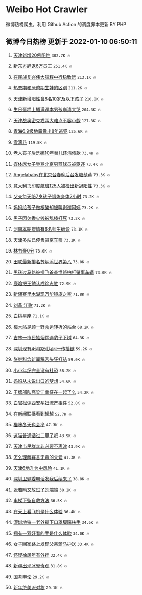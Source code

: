 # Weibo Hot Crawler 



微博热榜爬虫，利用 Github Action 的调度脚本更新 BY PHP 


## 微博今日热榜 更新于 2022-01-10 06:50:11 
1. [天津新增20例阳性](https://s.weibo.com/weibo?q=%23%E5%A4%A9%E6%B4%A5%E6%96%B0%E5%A2%9E20%E4%BE%8B%E9%98%B3%E6%80%A7%23&Refer=top) `302.7K 🔥` 

1. [新东方辞退6万员工](https://s.weibo.com/weibo?q=%23%E6%96%B0%E4%B8%9C%E6%96%B9%E8%BE%9E%E9%80%806%E4%B8%87%E5%91%98%E5%B7%A5%23&Refer=top) `251.4K 🔥` 

1. [在民族复兴伟大航程中行稳致远](https://s.weibo.com/weibo?q=%23%E5%9C%A8%E6%B0%91%E6%97%8F%E5%A4%8D%E5%85%B4%E4%BC%9F%E5%A4%A7%E8%88%AA%E7%A8%8B%E4%B8%AD%E8%A1%8C%E7%A8%B3%E8%87%B4%E8%BF%9C%23&Refer=top) `213.1K 🔥` 

1. [热恋期和厌倦期生娃的区别](https://s.weibo.com/weibo?q=%23%E7%83%AD%E6%81%8B%E6%9C%9F%E5%92%8C%E5%8E%8C%E5%80%A6%E6%9C%9F%E7%94%9F%E5%A8%83%E7%9A%84%E5%8C%BA%E5%88%AB%23&Refer=top) `211.2K 🔥` 

1. [天津新增阳性含8名10岁及以下孩子](https://s.weibo.com/weibo?q=%23%E5%A4%A9%E6%B4%A5%E6%96%B0%E5%A2%9E%E9%98%B3%E6%80%A7%E5%90%AB8%E5%90%8D10%E5%B2%81%E5%8F%8A%E4%BB%A5%E4%B8%8B%E5%AD%A9%E5%AD%90%23&Refer=top) `210.8K 🔥` 

1. [生日蛋糕上插满课本男孩崩溃大哭](https://s.weibo.com/weibo?q=%23%E7%94%9F%E6%97%A5%E8%9B%8B%E7%B3%95%E4%B8%8A%E6%8F%92%E6%BB%A1%E8%AF%BE%E6%9C%AC%E7%94%B7%E5%AD%A9%E5%B4%A9%E6%BA%83%E5%A4%A7%E5%93%AD%23&Refer=top) `204.3K 🔥` 

1. [天津战奥密克戎两大难点不容小觑](https://s.weibo.com/weibo?q=%23%E5%A4%A9%E6%B4%A5%E6%88%98%E5%A5%A5%E5%AF%86%E5%85%8B%E6%88%8E%E4%B8%A4%E5%A4%A7%E9%9A%BE%E7%82%B9%E4%B8%8D%E5%AE%B9%E5%B0%8F%E8%A7%91%23&Refer=top) `127.3K 🔥` 

1. [青海6.9级地震震出8年逃犯](https://s.weibo.com/weibo?q=%23%E9%9D%92%E6%B5%B76.9%E7%BA%A7%E5%9C%B0%E9%9C%87%E9%9C%87%E5%87%BA8%E5%B9%B4%E9%80%83%E7%8A%AF%23&Refer=top) `125.6K 🔥` 

1. [雪滴花](https://s.weibo.com/weibo?q=%E9%9B%AA%E6%BB%B4%E8%8A%B1&Refer=top) `119.5K 🔥` 

1. [老人丧子后洗碗10年替儿还清债款](https://s.weibo.com/weibo?q=%23%E8%80%81%E4%BA%BA%E4%B8%A7%E5%AD%90%E5%90%8E%E6%B4%97%E7%A2%9710%E5%B9%B4%E6%9B%BF%E5%84%BF%E8%BF%98%E6%B8%85%E5%80%BA%E6%AC%BE%23&Refer=top) `73.4K 🔥` 

1. [媒体席女子辱骂北京男篮球员被驱逐](https://s.weibo.com/weibo?q=%23%E5%AA%92%E4%BD%93%E5%B8%AD%E5%A5%B3%E5%AD%90%E8%BE%B1%E9%AA%82%E5%8C%97%E4%BA%AC%E7%94%B7%E7%AF%AE%E7%90%83%E5%91%98%E8%A2%AB%E9%A9%B1%E9%80%90%23&Refer=top) `73.4K 🔥` 

1. [Angelababy在北京台春晚后台发糖葫芦](https://s.weibo.com/weibo?q=%23Angelababy%E5%9C%A8%E5%8C%97%E4%BA%AC%E5%8F%B0%E6%98%A5%E6%99%9A%E5%90%8E%E5%8F%B0%E5%8F%91%E7%B3%96%E8%91%AB%E8%8A%A6%23&Refer=top) `73.3K 🔥` 

1. [意大利飞印度航班125人被检出新冠阳性](https://s.weibo.com/weibo?q=%23%E6%84%8F%E5%A4%A7%E5%88%A9%E9%A3%9E%E5%8D%B0%E5%BA%A6%E8%88%AA%E7%8F%AD125%E4%BA%BA%E8%A2%AB%E6%A3%80%E5%87%BA%E6%96%B0%E5%86%A0%E9%98%B3%E6%80%A7%23&Refer=top) `73.3K 🔥` 

1. [父亲每天陪7岁孩子锻炼身体2小时](https://s.weibo.com/weibo?q=%23%E7%88%B6%E4%BA%B2%E6%AF%8F%E5%A4%A9%E9%99%AA7%E5%B2%81%E5%AD%A9%E5%AD%90%E9%94%BB%E7%82%BC%E8%BA%AB%E4%BD%932%E5%B0%8F%E6%97%B6%23&Refer=top) `73.2K 🔥` 

1. [妈妈给孩子做核酸却被叫谢谢阿姨](https://s.weibo.com/weibo?q=%23%E5%A6%88%E5%A6%88%E7%BB%99%E5%AD%A9%E5%AD%90%E5%81%9A%E6%A0%B8%E9%85%B8%E5%8D%B4%E8%A2%AB%E5%8F%AB%E8%B0%A2%E8%B0%A2%E9%98%BF%E5%A7%A8%23&Refer=top) `73.2K 🔥` 

1. [男子因欠香火钱被乱棒打死](https://s.weibo.com/weibo?q=%23%E7%94%B7%E5%AD%90%E5%9B%A0%E6%AC%A0%E9%A6%99%E7%81%AB%E9%92%B1%E8%A2%AB%E4%B9%B1%E6%A3%92%E6%89%93%E6%AD%BB%23&Refer=top) `73.2K 🔥` 

1. [河南本轮疫情有6名师生确诊](https://s.weibo.com/weibo?q=%23%E6%B2%B3%E5%8D%97%E6%9C%AC%E8%BD%AE%E7%96%AB%E6%83%85%E6%9C%896%E5%90%8D%E5%B8%88%E7%94%9F%E7%A1%AE%E8%AF%8A%23&Refer=top) `73.1K 🔥` 

1. [天津多站已停售进京车票](https://s.weibo.com/weibo?q=%23%E5%A4%A9%E6%B4%A5%E5%A4%9A%E7%AB%99%E5%B7%B2%E5%81%9C%E5%94%AE%E8%BF%9B%E4%BA%AC%E8%BD%A6%E7%A5%A8%23&Refer=top) `73.1K 🔥` 

1. [林书豪0分](https://s.weibo.com/weibo?q=%23%E6%9E%97%E4%B9%A6%E8%B1%AA0%E5%88%86%23&Refer=top) `73.0K 🔥` 

1. [田联最新排名苏炳添世界第八](https://s.weibo.com/weibo?q=%23%E7%94%B0%E8%81%94%E6%9C%80%E6%96%B0%E6%8E%92%E5%90%8D%E8%8B%8F%E7%82%B3%E6%B7%BB%E4%B8%96%E7%95%8C%E7%AC%AC%E5%85%AB%23&Refer=top) `73.0K 🔥` 

1. [男孩过马路被撞飞爸爸愤怒拍打肇事车辆](https://s.weibo.com/weibo?q=%23%E7%94%B7%E5%AD%A9%E8%BF%87%E9%A9%AC%E8%B7%AF%E8%A2%AB%E6%92%9E%E9%A3%9E%E7%88%B8%E7%88%B8%E6%84%A4%E6%80%92%E6%8B%8D%E6%89%93%E8%82%87%E4%BA%8B%E8%BD%A6%E8%BE%86%23&Refer=top) `73.0K 🔥` 

1. [鹿晗把王勉认成徐志胜](https://s.weibo.com/weibo?q=%23%E9%B9%BF%E6%99%97%E6%8A%8A%E7%8E%8B%E5%8B%89%E8%AE%A4%E6%88%90%E5%BE%90%E5%BF%97%E8%83%9C%23&Refer=top) `72.9K 🔥` 

1. [新疆赛里木湖现万华镜旋之空](https://s.weibo.com/weibo?q=%23%E6%96%B0%E7%96%86%E8%B5%9B%E9%87%8C%E6%9C%A8%E6%B9%96%E7%8E%B0%E4%B8%87%E5%8D%8E%E9%95%9C%E6%97%8B%E4%B9%8B%E7%A9%BA%23&Refer=top) `71.8K 🔥` 

1. [刘鑫 江歌](https://s.weibo.com/weibo?q=%E5%88%98%E9%91%AB%20%E6%B1%9F%E6%AD%8C&Refer=top) `71.2K 🔥` 

1. [白桃星座](https://s.weibo.com/weibo?q=%23%E7%99%BD%E6%A1%83%E6%98%9F%E5%BA%A7%23&Refer=top) `71.1K 🔥` 

1. [樟木站是顾一野命运转折的站台](https://s.weibo.com/weibo?q=%23%E6%A8%9F%E6%9C%A8%E7%AB%99%E6%98%AF%E9%A1%BE%E4%B8%80%E9%87%8E%E5%91%BD%E8%BF%90%E8%BD%AC%E6%8A%98%E7%9A%84%E7%AB%99%E5%8F%B0%23&Refer=top) `68.2K 🔥` 

1. [吉林一市民抽烟偶遇豹子下树](https://s.weibo.com/weibo?q=%23%E5%90%89%E6%9E%97%E4%B8%80%E5%B8%82%E6%B0%91%E6%8A%BD%E7%83%9F%E5%81%B6%E9%81%87%E8%B1%B9%E5%AD%90%E4%B8%8B%E6%A0%91%23&Refer=top) `64.3K 🔥` 

1. [深圳现有4例病例为同一传播链](https://s.weibo.com/weibo?q=%23%E6%B7%B1%E5%9C%B3%E7%8E%B0%E6%9C%894%E4%BE%8B%E7%97%85%E4%BE%8B%E4%B8%BA%E5%90%8C%E4%B8%80%E4%BC%A0%E6%92%AD%E9%93%BE%23&Refer=top) `59.2K 🔥` 

1. [张继科念新闻稿舌头狂打结](https://s.weibo.com/weibo?q=%23%E5%BC%A0%E7%BB%A7%E7%A7%91%E5%BF%B5%E6%96%B0%E9%97%BB%E7%A8%BF%E8%88%8C%E5%A4%B4%E7%8B%82%E6%89%93%E7%BB%93%23&Refer=top) `59.0K 🔥` 

1. [小小年纪完全没有社恐](https://s.weibo.com/weibo?q=%23%E5%B0%8F%E5%B0%8F%E5%B9%B4%E7%BA%AA%E5%AE%8C%E5%85%A8%E6%B2%A1%E6%9C%89%E7%A4%BE%E6%81%90%23&Refer=top) `58.2K 🔥` 

1. [妈妈从未说出口的梦想](https://s.weibo.com/weibo?q=%23%E5%A6%88%E5%A6%88%E4%BB%8E%E6%9C%AA%E8%AF%B4%E5%87%BA%E5%8F%A3%E7%9A%84%E6%A2%A6%E6%83%B3%23&Refer=top) `54.6K 🔥` 

1. [王牌部队高粱江南征在一起了么](https://s.weibo.com/weibo?q=%23%E7%8E%8B%E7%89%8C%E9%83%A8%E9%98%9F%E9%AB%98%E7%B2%B1%E6%B1%9F%E5%8D%97%E5%BE%81%E5%9C%A8%E4%B8%80%E8%B5%B7%E4%BA%86%E4%B9%88%23&Refer=top) `54.2K 🔥` 

1. [白岩松评西安孕妇流产事件](https://s.weibo.com/weibo?q=%23%E7%99%BD%E5%B2%A9%E6%9D%BE%E8%AF%84%E8%A5%BF%E5%AE%89%E5%AD%95%E5%A6%87%E6%B5%81%E4%BA%A7%E4%BA%8B%E4%BB%B6%23&Refer=top) `52.8K 🔥` 

1. [在新闻联播看到超越](https://s.weibo.com/weibo?q=%23%E5%9C%A8%E6%96%B0%E9%97%BB%E8%81%94%E6%92%AD%E7%9C%8B%E5%88%B0%E8%B6%85%E8%B6%8A%23&Refer=top) `52.7K 🔥` 

1. [猫咪冬天也会冷](https://s.weibo.com/weibo?q=%23%E7%8C%AB%E5%92%AA%E5%86%AC%E5%A4%A9%E4%B9%9F%E4%BC%9A%E5%86%B7%23&Refer=top) `47.3K 🔥` 

1. [这猫普通话过二甲了吧](https://s.weibo.com/weibo?q=%E8%BF%99%E7%8C%AB%E6%99%AE%E9%80%9A%E8%AF%9D%E8%BF%87%E4%BA%8C%E7%94%B2%E4%BA%86%E5%90%A7&Refer=top) `43.9K 🔥` 

1. [天津市民群众非必要不离津](https://s.weibo.com/weibo?q=%E5%A4%A9%E6%B4%A5%E5%B8%82%E6%B0%91%E7%BE%A4%E4%BC%97%E9%9D%9E%E5%BF%85%E8%A6%81%E4%B8%8D%E7%A6%BB%E6%B4%A5&Refer=top) `43.9K 🔥` 

1. [怎么理解寡言无声的父爱](https://s.weibo.com/weibo?q=%23%E6%80%8E%E4%B9%88%E7%90%86%E8%A7%A3%E5%AF%A1%E8%A8%80%E6%97%A0%E5%A3%B0%E7%9A%84%E7%88%B6%E7%88%B1%23&Refer=top) `41.3K 🔥` 

1. [天津6地升为中风险](https://s.weibo.com/weibo?q=%23%E5%A4%A9%E6%B4%A56%E5%9C%B0%E5%8D%87%E4%B8%BA%E4%B8%AD%E9%A3%8E%E9%99%A9%23&Refer=top) `41.1K 🔥` 

1. [深圳卫健委电话发我后续来了](https://s.weibo.com/weibo?q=%23%E6%B7%B1%E5%9C%B3%E5%8D%AB%E5%81%A5%E5%A7%94%E7%94%B5%E8%AF%9D%E5%8F%91%E6%88%91%E5%90%8E%E7%BB%AD%E6%9D%A5%E4%BA%86%23&Refer=top) `38.8K 🔥` 

1. [张若昀又放过了刘端端](https://s.weibo.com/weibo?q=%23%E5%BC%A0%E8%8B%A5%E6%98%80%E5%8F%88%E6%94%BE%E8%BF%87%E4%BA%86%E5%88%98%E7%AB%AF%E7%AB%AF%23&Refer=top) `38.2K 🔥` 

1. [电梯下坠自救方法](https://s.weibo.com/weibo?q=%23%E7%94%B5%E6%A2%AF%E4%B8%8B%E5%9D%A0%E8%87%AA%E6%95%91%E6%96%B9%E6%B3%95%23&Refer=top) `36.5K 🔥` 

1. [在天上看飞机是什么体验](https://s.weibo.com/weibo?q=%23%E5%9C%A8%E5%A4%A9%E4%B8%8A%E7%9C%8B%E9%A3%9E%E6%9C%BA%E6%98%AF%E4%BB%80%E4%B9%88%E4%BD%93%E9%AA%8C%23&Refer=top) `36.4K 🔥` 

1. [深圳地铁一老外褪下口罩脚踩扶手](https://s.weibo.com/weibo?q=%23%E6%B7%B1%E5%9C%B3%E5%9C%B0%E9%93%81%E4%B8%80%E8%80%81%E5%A4%96%E8%A4%AA%E4%B8%8B%E5%8F%A3%E7%BD%A9%E8%84%9A%E8%B8%A9%E6%89%B6%E6%89%8B%23&Refer=top) `34.6K 🔥` 

1. [拥有一双好看的手是什么体验](https://s.weibo.com/weibo?q=%23%E6%8B%A5%E6%9C%89%E4%B8%80%E5%8F%8C%E5%A5%BD%E7%9C%8B%E7%9A%84%E6%89%8B%E6%98%AF%E4%BB%80%E4%B9%88%E4%BD%93%E9%AA%8C%23&Refer=top) `34.0K 🔥` 

1. [女子回家路上发现父亲骑马护送](https://s.weibo.com/weibo?q=%23%E5%A5%B3%E5%AD%90%E5%9B%9E%E5%AE%B6%E8%B7%AF%E4%B8%8A%E5%8F%91%E7%8E%B0%E7%88%B6%E4%BA%B2%E9%AA%91%E9%A9%AC%E6%8A%A4%E9%80%81%23&Refer=top) `33.4K 🔥` 

1. [怀疑徐凤年有外挂](https://s.weibo.com/weibo?q=%23%E6%80%80%E7%96%91%E5%BE%90%E5%87%A4%E5%B9%B4%E6%9C%89%E5%A4%96%E6%8C%82%23&Refer=top) `32.4K 🔥` 

1. [新疆出现冰晕奇观](https://s.weibo.com/weibo?q=%23%E6%96%B0%E7%96%86%E5%87%BA%E7%8E%B0%E5%86%B0%E6%99%95%E5%A5%87%E8%A7%82%23&Refer=top) `31.8K 🔥` 

1. [国考申论](https://s.weibo.com/weibo?q=%E5%9B%BD%E8%80%83%E7%94%B3%E8%AE%BA&Refer=top) `29.2K 🔥` 

1. [新年绝美派对妆](https://s.weibo.com/weibo?q=%23%E6%96%B0%E5%B9%B4%E7%BB%9D%E7%BE%8E%E6%B4%BE%E5%AF%B9%E5%A6%86%23&Refer=top) `29.1K 🔥` 

